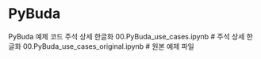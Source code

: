 # PyBuda
PyBuda 예제 코드 주석 상세 한글화
00.PyBuda_use_cases.ipynb  # 주석 상세 한글화
00.PyBuda_use_cases_original.ipynb  # 원본 예제 파일
